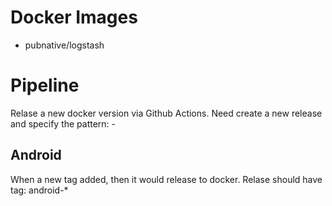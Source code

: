 # Docker Images

- pubnative/logstash

# Pipeline

Relase a new docker version via Github Actions.
Need create a new release and specify the pattern: <imagename>-<tag>
## Android

When a new tag added, then it would release to docker.
Relase should have tag: android-*
